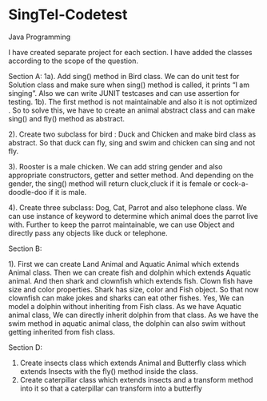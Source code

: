 # SingTel-Codetest
Java Programming 

I have created separate project for each section.
I have added the classes according to the scope of the question.

Section A:
1a). Add sing() method in Bird class. We can do unit test for Solution class and make sure when sing() method is called, it prints “I am singing”. Also we can write JUNIT testcases and can use assertion for testing.
1b). The first method is not maintainable and also it is not optimized . So to solve this, we have to create an animal abstract class and can make sing() and fly() method as abstract. 

2). Create two subclass for bird : Duck and Chicken and make bird class as abstract. So that duck can fly, sing and swim and chicken can sing and not fly.

3). Rooster is a male chicken. We can add string gender and also appropriate constructors, getter and setter method. And depending on the gender, the sing() method will return cluck,cluck if it is female or cock-a-doodle-doo if it is male.

4). Create three subclass: Dog, Cat, Parrot and also telephone class. We can use instance of keyword to determine which animal does the parrot live with. Further to keep the parrot maintainable, we can use Object and directly pass any objects like duck or telephone.

Section B:

1). First we can create Land Animal and Aquatic Animal which extends Animal class. Then we can create fish and dolphin which extends Aquatic animal. And then shark and clownfish which extends fish. Clown fish have size and color properties. Shark has size, color and Fish object.
So that now clownfish can make jokes and sharks can eat other fishes.
Yes, We can model a dolphin without inheriting from Fish class. As we have Aquatic animal class, We can directly inherit dolphin from that class. As we have the swim method in aquatic animal class, the dolphin can also swim without getting inherited from fish class.

Section D:
1)	Create insects class which extends Animal and Butterfly class which extends Insects with the fly() method inside the class.
2)	Create caterpillar class which extends insects and a transform method into it so that a caterpillar can transform into a butterfly

